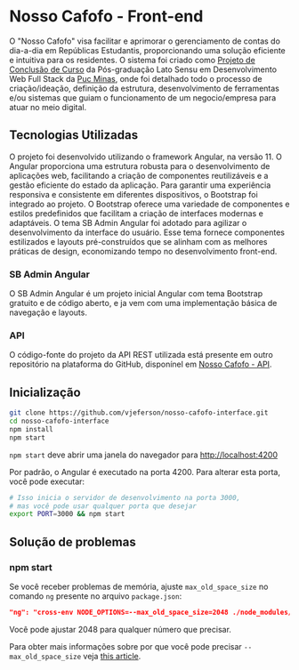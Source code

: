 # Nosso Cafofo - Front-end

O "Nosso Cafofo" visa facilitar e aprimorar o gerenciamento de contas do dia-a-dia em Repúblicas Estudantis, proporcionando uma solução eficiente e intuitiva para os residentes. O sistema foi criado como [Projeto de Conclusão de Curso](https://drive.google.com/file/d/1EflAN8GAvkyCKtBGUPiQ39cHiZsSN00B/view?usp=sharing) da Pós-graduação Lato Sensu em Desenvolvimento Web Full Stack da [Puc Minas](https://www.linkedin.com/school/pucminas/), onde foi detalhado todo o processo de criação/ideação, definição da estrutura, desenvolvimento de ferramentas e/ou sistemas que guiam o funcionamento de um negocio/empresa para atuar no meio digital.

## Tecnologias Utilizadas 
O projeto foi desenvolvido utilizando o framework Angular, na versão 11. O Angular proporciona uma estrutura robusta para o desenvolvimento de aplicações web, facilitando a criação de componentes reutilizáveis e a gestão eficiente do estado da aplicação. Para garantir uma experiência responsiva e consistente em diferentes dispositivos, o Bootstrap foi integrado ao projeto. O Bootstrap oferece uma variedade de componentes e estilos predefinidos que facilitam a criação de interfaces modernas e adaptáveis. O tema SB Admin Angular foi adotado para agilizar o desenvolvimento da interface do usuário. Esse tema fornece componentes estilizados e layouts pré-construídos que se alinham com as melhores práticas de design, economizando tempo no desenvolvimento front-end.

### SB Admin Angular
O SB Admin Angular é um projeto inicial Angular com tema Bootstrap gratuito e de código aberto, e ja vem com uma implementação básica de navegação e layouts.

### API
O código-fonte do projeto da API REST utilizada está presente em outro repositório na plataforma do GitHub, disponínel em [Nosso Cafofo - API](https://github.com/VJEFERSON/nosso-cafofo-api).

## Inicialização

```bash
git clone https://github.com/vjeferson/nosso-cafofo-interface.git
cd nosso-cafofo-interface
npm install
npm start
```

`npm start` deve abrir uma janela do navegador para <http://localhost:4200>

Por padrão, o Angular é executado na porta 4200. Para alterar esta porta, você pode executar:

```bash
# Isso inicia o servidor de desenvolvimento na porta 3000,
# mas você pode usar qualquer porta que desejar
export PORT=3000 && npm start
```

## Solução de problemas

### npm start

Se você receber problemas de memória, ajuste
`max_old_space_size` no comando `ng` presente no arquivo `package.json`:

```json
"ng": "cross-env NODE_OPTIONS=--max_old_space_size=2048 ./node_modules/.bin/ng",
```

Você pode ajustar 2048 para qualquer número que precisar.

Para obter mais informações sobre por que você pode precisar `--max_old_space_size`
veja [this article](https://medium.com/@ashleydavis75/node-js-memory-limitations-30d3fe2664c0).
